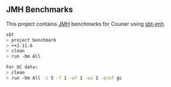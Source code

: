 JMH Benchmarks
--------------
This project contains [JMH](http://openjdk.java.net/projects/code-tools/jmh/) benchmarks for Courier
using [sbt-jmh](https://github.com/ktoso/sbt-jmh).

```sh
sbt
> project benchmark
> ++2.11.6
> clean
> run -bm All

For GC data:
> clean
> run -bm All -i 5 -f 1 -wf 1 -wi 1 -prof gc
```
